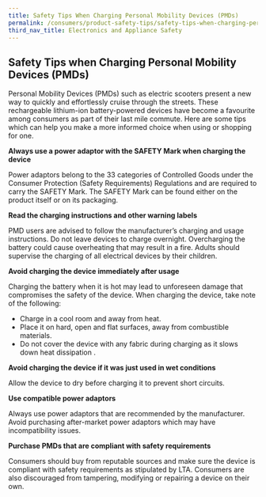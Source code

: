 ```yaml
---
title: Safety Tips When Charging Personal Mobility Devices (PMDs)
permalink: /consumers/product-safety-tips/safety-tips-when-charging-personal-mobility-devices
third_nav_title: Electronics and Appliance Safety
---
```

## Safety Tips when Charging Personal Mobility Devices (PMDs)
Personal Mobility Devices (PMDs) such as electric scooters present a new way to quickly and effortlessly cruise through the streets. These rechargeable lithium-ion battery-powered devices have become a favourite among consumers as part of their last mile commute. Here are some tips which can help you make a more informed choice when using or shopping for one.

**Always use a power adaptor with the SAFETY Mark when charging the device**

Power adaptors belong to the 33 categories of Controlled Goods under the Consumer Protection (Safety Requirements) Regulations and are required to carry the SAFETY Mark. The SAFETY Mark can be found either on the product itself or on its packaging.

**Read the charging instructions and other warning labels**

PMD users are advised to follow the manufacturer’s charging and usage instructions. Do not leave devices to charge overnight. Overcharging the battery could cause overheating that may result in a fire. Adults should supervise the charging of all electrical devices by their children.

**Avoid charging the device immediately after usage**

Charging the battery when it is hot may lead to unforeseen damage that compromises the safety of the device. When charging the device, take note of the following:
* Charge in a cool room and away from heat.
* Place it on hard, open and flat surfaces, away from combustible materials.
* Do not cover the device with any fabric during charging as it slows down heat dissipation .

**Avoid charging the device if it was just used in wet conditions**

Allow the device to dry before charging it to prevent short circuits.

**Use compatible power adaptors**

Always use power adaptors that are recommended by the manufacturer. Avoid purchasing after-market power adaptors which may have incompatibility issues.

**Purchase PMDs that are compliant with safety requirements**

Consumers should buy from reputable sources and make sure the device is compliant with safety requirements as stipulated by LTA. Consumers are also discouraged from tampering, modifying or repairing a device on their own.

